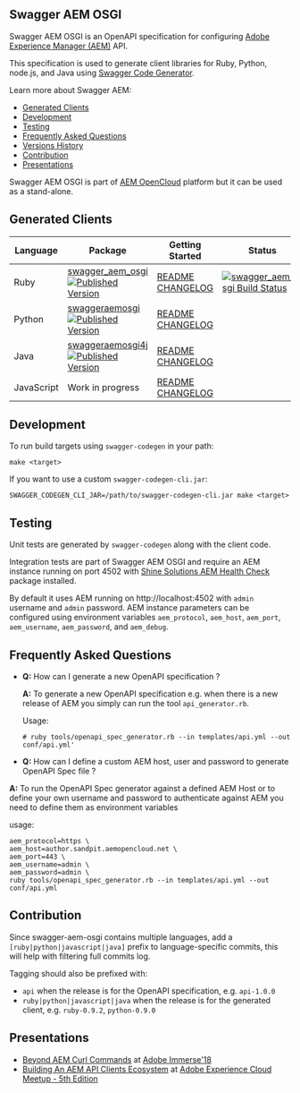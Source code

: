 Swagger AEM OSGI
-----------

Swagger AEM OSGI is an OpenAPI specification for configuring [Adobe Experience Manager (AEM)](http://www.adobe.com/au/marketing-cloud/enterprise-content-management.html) API.

This specification is used to generate client libraries for Ruby, Python, node.js, and Java using [Swagger Code Generator](https://github.com/swagger-api/swagger-codegen).

Learn more about Swagger AEM:

* [Generated Clients](https://github.com/shinesolutions/swagger-aem-osgi#generated-clients)
* [Development](https://github.com/shinesolutions/swagger-aem-osgi#development)
* [Testing](https://github.com/shinesolutions/swagger-aem-osgi#testing)
* [Frequently Asked Questions](https://github.com/shinesolutions/swagger-aem-osgi#frequently-asked-questions)
* [Versions History](https://github.com/shinesolutions/swagger-aem-osgi/blob/master/docs/versions.md)
* [Contribution](https://github.com/shinesolutions/swagger-aem-osgi#contribution)
* [Presentations](https://github.com/shinesolutions/swagger-aem-osgi/#presentations)

Swagger AEM OSGI is part of [AEM OpenCloud](https://aemopencloud.io) platform but it can be used as a stand-alone.

Generated Clients
-----------------

| Language   | Package                                                                                                                                                                                                                                                                 | Getting Started                                                                                                                                                                         | Status                                                                                                                                       |
|------------|-------------------------------------------------------------------------------------------------------------------------------------------------------------------------------------------------------------------------------------------------------------------------|-----------------------------------------------------------------------------------------------------------------------------------------------------------------------------------------|----------------------------------------------------------------------------------------------------------------------------------------------|
| Ruby       | [swagger_aem_osgi](https://rubygems.org/gems/swagger_aem_osgi) [![Published Version](https://badge.fury.io/rb/swagger_aem_osgi.svg)](https://rubygems.org/gems/swagger_aem_osgi)                                                                                                            | [README](https://github.com/shinesolutions/swagger-aem-osgi/blob/master/ruby/README.md) [CHANGELOG](https://github.com/shinesolutions/swagger-aem-osgi/blob/master/ruby/CHANGELOG.md)             | [![swagger_aem_osgi Build Status](https://img.shields.io/travis/shinesolutions/swagger-aem-osgi.svg)](http://travis-ci.org/shinesolutions/swagger-aem-osgi) |
| Python     | [swaggeraemosgi](https://pypi.python.org/pypi/swaggeraemosgi) [![Published Version](https://badge.fury.io/py/swaggeraemosgi.svg)](https://pypi.python.org/pypi/swaggeraemosgi)                                                                                                          | [README](https://github.com/shinesolutions/swagger-aem-osgi/blob/master/python/README.md) [CHANGELOG](https://github.com/shinesolutions/swagger-aem-osgi/blob/master/python/CHANGELOG.md)         |                                                                                                                                              |
| Java       | [swaggeraemosgi4j](http://mvnrepository.com/artifact/com.shinesolutions/swaggeraemosgi4j) [![Published Version](https://maven-badges.herokuapp.com/maven-central/com.shinesolutions/swaggeraemosgi4j/badge.svg)](http://mvnrepository.com/artifact/com.shinesolutions/swaggeraemosgi4j) | [README](https://github.com/shinesolutions/swagger-aem-osgi/blob/master/java/README.md) [CHANGELOG](https://github.com/shinesolutions/swagger-aem-osgi/blob/master/java/CHANGELOG.md)             |                                                                                                                                              |
| JavaScript | Work in progress                                                                                                                                                                                                                                                        | [README](https://github.com/shinesolutions/swagger-aem-osgi/blob/master/javascript/README.md) [CHANGELOG](https://github.com/shinesolutions/swagger-aem-osgi/blob/master/javascript/CHANGELOG.md) |                                                                                                                                              |

Development
-----------

To run build targets using `swagger-codegen` in your path:

    make <target>

If you want to use a custom `swagger-codegen-cli.jar`:

    SWAGGER_CODEGEN_CLI_JAR=/path/to/swagger-codegen-cli.jar make <target>

Testing
-------

Unit tests are generated by `swagger-codegen` along with the client code.

Integration tests are part of Swagger AEM OSGI and require an AEM instance running on port 4502 with [Shine Solutions AEM Health Check](https://github.com/shinesolutions/aem-healthcheck) package installed.

By default it uses AEM running on http://localhost:4502 with `admin` username and `admin` password. AEM instance parameters can be configured using environment variables `aem_protocol`, `aem_host`, `aem_port`, `aem_username`, `aem_password`, and `aem_debug`.

Frequently Asked Questions
--------------------------

* __Q:__ How can I generate a new OpenAPI specification ?

  __A:__ To generate a new OpenAPI specification e.g. when there is a new release of AEM you simply can run the tool  `api_generator.rb`.

  Usage:

  `# ruby tools/openapi_spec_generator.rb --in templates/api.yml --out conf/api.yml'`

* __Q:__ How can I define a custom AEM host, user and password to generate OpenAPI Spec file ?

__A:__ To run the OpenAPI Spec generator against a defined AEM Host or to define your own username and password to authenticate against AEM you need to define them as environment variables

usage:
```
aem_protocol=https \
aem_host=author.sandpit.aemopencloud.net \
aem_port=443 \
aem_username=admin \
aem_password=admin \
ruby tools/openapi_spec_generator.rb --in templates/api.yml --out conf/api.yml
```

Contribution
------------

Since swagger-aem-osgi contains multiple languages, add a `[ruby|python|javascript|java]` prefix to language-specific commits, this will help with filtering full commits log.

Tagging should also be prefixed with:

* `api` when the release is for the OpenAPI specification, e.g. `api-1.0.0`
* `ruby|python|javascript|java` when the release is for the generated client, e.g. `ruby-0.9.2`, `python-0.9.0`

Presentations
-------------

* [Beyond AEM Curl Commands](https://www.slideshare.net/cliffano/beyond-aem-curl-commands) at [Adobe Immerse'18](https://immerse18.adobe-devs.adobeevents.com/)
* [Building An AEM API Clients Ecosystem](https://www.slideshare.net/cliffano/building-an-aem-api-clients-ecosystem/) at [Adobe Experience Cloud Meetup - 5th Edition](https://www.meetup.com/Melbourne-Adobe-Experience-Cloud/events/249851899/)
